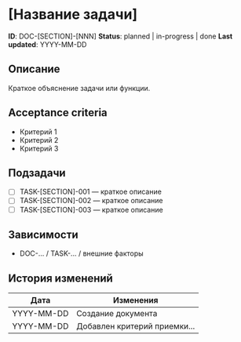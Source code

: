 # [Название задачи]

**ID**: DOC-[SECTION]-[NNN]
**Status**: planned | in-progress | done
**Last updated**: YYYY-MM-DD

## Описание

Краткое объяснение задачи или функции.

## Acceptance criteria

- Критерий 1
- Критерий 2
- Критерий 3

## Подзадачи

- [ ] TASK-[SECTION]-001 — краткое описание
- [ ] TASK-[SECTION]-002 — краткое описание
- [ ] TASK-[SECTION]-003 — краткое описание

## Зависимости

- DOC-... / TASK-... / внешние факторы

## История изменений

| Дата       | Изменения                    |
|------------|------------------------------|
| YYYY-MM-DD | Создание документа           |
| YYYY-MM-DD | Добавлен критерий приемки... |
